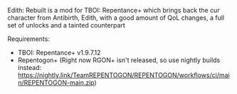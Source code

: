 Edith: Rebuilt is a mod for TBOI: Repentance+ which brings back the cur character from Antibirth, Edith, with a good amount of QoL changes, a full set of unlocks and a tainted counterpart

Requirements:
- TBOI: Repentance+ v1.9.7.12
- Repentogon+ (Right now RGON+ isn't released, so use nightly builds instead: https://nightly.link/TeamREPENTOGON/REPENTOGON/workflows/ci/main/REPENTOGON-main.zip)
